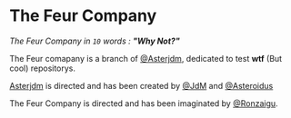 # The Feur Company
*The Feur Company in `10` words : __"Why Not?"__*


The Feur comapany is a branch of [@Asterjdm](https://github.com/asterjdm), dedicated to test __wtf__ (But cool) repositorys.

[Asterjdm](https://github.com/asterjdm) is directed and has been created by [@JdM](https://github.com/judemont) and [@Asteroidus](https://github.com/AstroidusTV)

The Feur Company is directed and has been imaginated by [@Ronzaigu](https://github.com/ronzaigu).